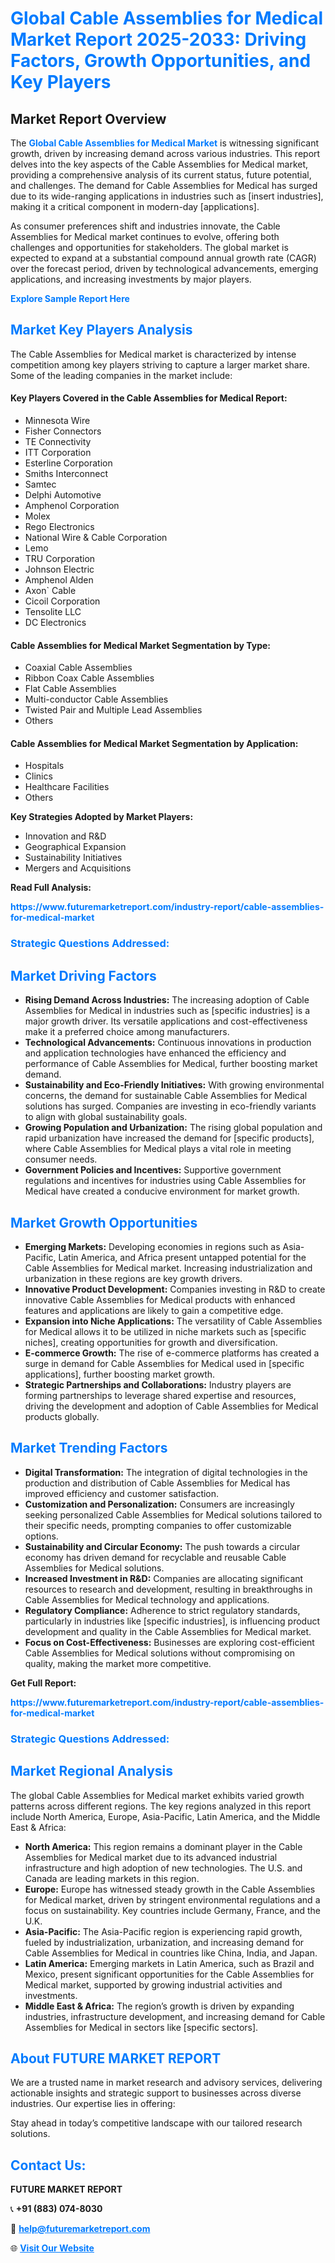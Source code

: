 <h1 style="color: #007BFF;">Global Cable Assemblies for Medical Market Report 2025-2033: Driving Factors, Growth Opportunities, and Key Players</h1>

<section id="overview">
<h2>Market Report Overview</h2>
<p>The <a href="https://www.futuremarketreport.com/industry-report/cable-assemblies-for-medical-market" style="color: #007BFF; text-decoration: none;"><strong>Global Cable Assemblies for Medical Market</strong></a> is witnessing significant growth, driven by increasing demand across various industries. This report delves into the key aspects of the Cable Assemblies for Medical market, providing a comprehensive analysis of its current status, future potential, and challenges. The demand for Cable Assemblies for Medical has surged due to its wide-ranging applications in industries such as [insert industries], making it a critical component in modern-day [applications].</p>
<p>As consumer preferences shift and industries innovate, the Cable Assemblies for Medical market continues to evolve, offering both challenges and opportunities for stakeholders. The global market is expected to expand at a substantial compound annual growth rate (CAGR) over the forecast period, driven by technological advancements, emerging applications, and increasing investments by major players.</p>
</section>

<section id="overview">
<p><a href="https://www.futuremarketreport.com/request-sample/reportId=77449" style="color: #007BFF; text-decoration: none;"><strong>Explore Sample Report Here</strong></a></p>
</section>

<section id="key-players">
<h2 style="color: #007BFF;">Market Key Players Analysis</h2>
<p>The Cable Assemblies for Medical market is characterized by intense competition among key players striving to capture a larger market share. Some of the leading companies in the market include:</p>
<h4>Key Players Covered in the Cable Assemblies for Medical Report:</h4>
<ul><li>Minnesota Wire</li><li>Fisher Connectors</li><li>TE Connectivity</li><li>ITT Corporation</li><li>Esterline Corporation</li><li>Smiths Interconnect</li><li>Samtec</li><li>Delphi Automotive</li><li>Amphenol Corporation</li><li>Molex</li><li>Rego Electronics</li><li>National Wire &amp; Cable Corporation</li><li>Lemo</li><li>TRU Corporation</li><li>Johnson Electric</li><li>Amphenol Alden</li><li>Axon` Cable</li><li>Cicoil Corporation</li><li>Tensolite LLC</li><li>DC Electronics</li></ul>
<h4>Cable Assemblies for Medical Market Segmentation by Type:</h4>
<ul><li>Coaxial Cable Assemblies</li><li>Ribbon Coax Cable Assemblies</li><li>Flat Cable Assemblies</li><li>Multi-conductor Cable Assemblies</li><li>Twisted Pair and Multiple Lead Assemblies</li><li>Others</li></ul>

<h4>Cable Assemblies for Medical Market Segmentation by Application:</h4>
<ul><li>Hospitals</li><li>Clinics</li><li>Healthcare Facilities</li><li>Others</li></ul>
<p><strong>Key Strategies Adopted by Market Players:</strong></p>
<ul>
<li>Innovation and R&D</li>
<li>Geographical Expansion</li>
<li>Sustainability Initiatives</li>
<li>Mergers and Acquisitions</li>
</ul>
</section>

<section>
<p><strong>Read Full Analysis: </strong></p><a href="https://www.futuremarketreport.com/industry-report/cable-assemblies-for-medical-market" style="color: #007BFF; text-decoration: none;"><strong>https://www.futuremarketreport.com/industry-report/cable-assemblies-for-medical-market</strong></a>
<h3 style="color: #007BFF;">Strategic Questions Addressed:</h3>
</section>

<section id="driving-factors">
<h2 style="color: #007BFF;">Market Driving Factors</h2>
<ul>
<li><strong>Rising Demand Across Industries:</strong> The increasing adoption of Cable Assemblies for Medical in industries such as [specific industries] is a major growth driver. Its versatile applications and cost-effectiveness make it a preferred choice among manufacturers.</li>
<li><strong>Technological Advancements:</strong> Continuous innovations in production and application technologies have enhanced the efficiency and performance of Cable Assemblies for Medical, further boosting market demand.</li>
<li><strong>Sustainability and Eco-Friendly Initiatives:</strong> With growing environmental concerns, the demand for sustainable Cable Assemblies for Medical solutions has surged. Companies are investing in eco-friendly variants to align with global sustainability goals.</li>
<li><strong>Growing Population and Urbanization:</strong> The rising global population and rapid urbanization have increased the demand for [specific products], where Cable Assemblies for Medical plays a vital role in meeting consumer needs.</li>
<li><strong>Government Policies and Incentives:</strong> Supportive government regulations and incentives for industries using Cable Assemblies for Medical have created a conducive environment for market growth.</li>
</ul>
</section>

<section id="growth-opportunities">
<h2 style="color: #007BFF;">Market Growth Opportunities</h2>
<ul>
<li><strong>Emerging Markets:</strong> Developing economies in regions such as Asia-Pacific, Latin America, and Africa present untapped potential for the Cable Assemblies for Medical market. Increasing industrialization and urbanization in these regions are key growth drivers.</li>
<li><strong>Innovative Product Development:</strong> Companies investing in R&D to create innovative Cable Assemblies for Medical products with enhanced features and applications are likely to gain a competitive edge.</li>
<li><strong>Expansion into Niche Applications:</strong> The versatility of Cable Assemblies for Medical allows it to be utilized in niche markets such as [specific niches], creating opportunities for growth and diversification.</li>
<li><strong>E-commerce Growth:</strong> The rise of e-commerce platforms has created a surge in demand for Cable Assemblies for Medical used in [specific applications], further boosting market growth.</li>
<li><strong>Strategic Partnerships and Collaborations:</strong> Industry players are forming partnerships to leverage shared expertise and resources, driving the development and adoption of Cable Assemblies for Medical products globally.</li>
</ul>
</section>

<section id="trending-factors">
<h2 style="color: #007BFF;">Market Trending Factors</h2>
<ul>
<li><strong>Digital Transformation:</strong> The integration of digital technologies in the production and distribution of Cable Assemblies for Medical has improved efficiency and customer satisfaction.</li>
<li><strong>Customization and Personalization:</strong> Consumers are increasingly seeking personalized Cable Assemblies for Medical solutions tailored to their specific needs, prompting companies to offer customizable options.</li>
<li><strong>Sustainability and Circular Economy:</strong> The push towards a circular economy has driven demand for recyclable and reusable Cable Assemblies for Medical solutions.</li>
<li><strong>Increased Investment in R&D:</strong> Companies are allocating significant resources to research and development, resulting in breakthroughs in Cable Assemblies for Medical technology and applications.</li>
<li><strong>Regulatory Compliance:</strong> Adherence to strict regulatory standards, particularly in industries like [specific industries], is influencing product development and quality in the Cable Assemblies for Medical market.</li>
<li><strong>Focus on Cost-Effectiveness:</strong> Businesses are exploring cost-efficient Cable Assemblies for Medical solutions without compromising on quality, making the market more competitive.</li>
</ul>
</section>

<section>
<p><strong>Get Full Report: </strong></p><a href="https://www.futuremarketreport.com/industry-report/cable-assemblies-for-medical-market" style="color: #007BFF; text-decoration: none;"><strong>https://www.futuremarketreport.com/industry-report/cable-assemblies-for-medical-market</strong></a>
<h3 style="color: #007BFF;">Strategic Questions Addressed:</h3>
</section>


<section id="regional-analysis">
<h2 style="color: #007BFF;">Market Regional Analysis</h2>
<p>The global Cable Assemblies for Medical market exhibits varied growth patterns across different regions. The key regions analyzed in this report include North America, Europe, Asia-Pacific, Latin America, and the Middle East & Africa:</p>
<ul>
<li><strong>North America:</strong> This region remains a dominant player in the Cable Assemblies for Medical market due to its advanced industrial infrastructure and high adoption of new technologies. The U.S. and Canada are leading markets in this region.</li>
<li><strong>Europe:</strong> Europe has witnessed steady growth in the Cable Assemblies for Medical market, driven by stringent environmental regulations and a focus on sustainability. Key countries include Germany, France, and the U.K.</li>
<li><strong>Asia-Pacific:</strong> The Asia-Pacific region is experiencing rapid growth, fueled by industrialization, urbanization, and increasing demand for Cable Assemblies for Medical in countries like China, India, and Japan.</li>
<li><strong>Latin America:</strong> Emerging markets in Latin America, such as Brazil and Mexico, present significant opportunities for the Cable Assemblies for Medical market, supported by growing industrial activities and investments.</li>
<li><strong>Middle East & Africa:</strong> The region’s growth is driven by expanding industries, infrastructure development, and increasing demand for Cable Assemblies for Medical in sectors like [specific sectors].</li>
</ul>
</section>

<footer>
<h2 style="color: #007BFF;">About FUTURE MARKET REPORT</h2>
<p>We are a trusted name in market research and advisory services, delivering actionable insights and strategic support to businesses across diverse industries. Our expertise lies in offering:</p>

<p>Stay ahead in today’s competitive landscape with our tailored research solutions.</p>

<h2 style="color: #007BFF;">Contact Us:</h2>
<p><strong>FUTURE MARKET REPORT</strong></p>
<p>📞 <strong>+91 (883) 074-8030</strong></p>
<p>📧 <strong><a href="mailto:help@futuremarketreport.com" style="color: #007BFF;">help@futuremarketreport.com</a></strong></p>
<p>🌐 <strong><a href="https://www.futuremarketreport.com/" style="color: #007BFF;">Visit Our Website</a></strong></p>
</footer>
